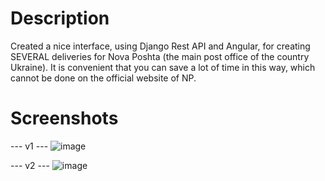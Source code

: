 # Description
Created a nice interface, using Django Rest API and Angular, for creating SEVERAL deliveries for Nova Poshta (the main post office of the country Ukraine). It is convenient that you can save a lot of time in this way, which cannot be done on the official website of NP.

# Screenshots
--- v1 ---
![image](https://user-images.githubusercontent.com/68155915/197244646-e83c21c8-5589-48be-bba1-012e06cfdbe0.png)

--- v2 ---
![image](https://user-images.githubusercontent.com/68155915/197580505-75782538-fd10-4b49-b7c6-956b70fa9f86.png)
